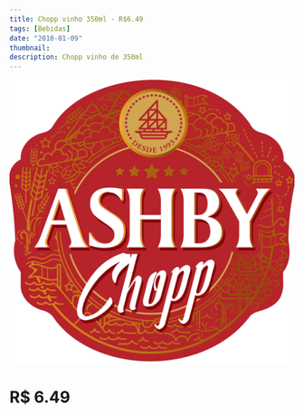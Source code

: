 ```yaml
---
title: Chopp vinho 350ml - R$6.49
tags: [Bebidas]
date: "2010-01-09"
thumbnail: 
description: Chopp vinho de 350ml
---
```


![Ashby chopp](../ashby_chopp.png)

# R$ 6.49